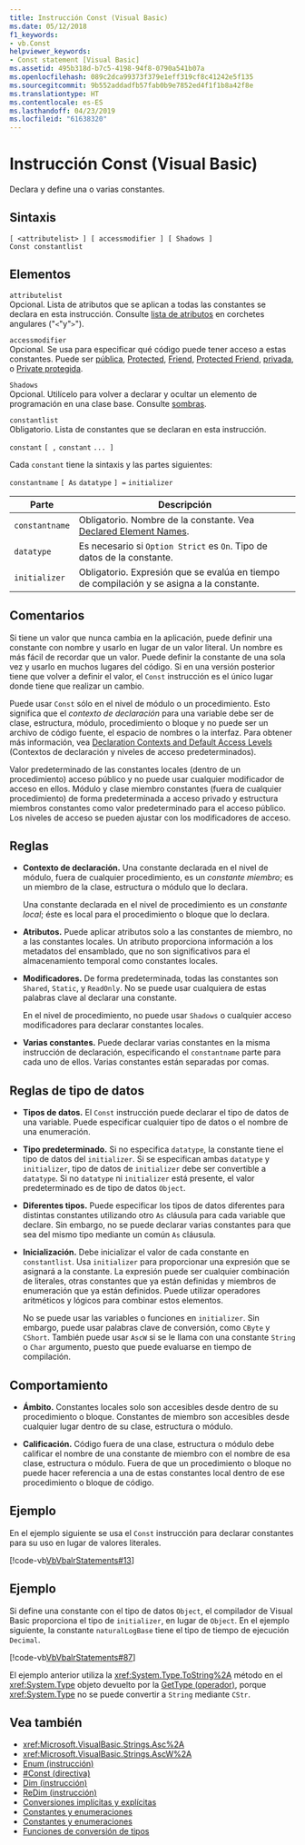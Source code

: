 ```yaml
---
title: Instrucción Const (Visual Basic)
ms.date: 05/12/2018
f1_keywords:
- vb.Const
helpviewer_keywords:
- Const statement [Visual Basic]
ms.assetid: 495b318d-b7c5-4198-94f8-0790a541b07a
ms.openlocfilehash: 089c2dca99373f379e1eff319cf8c41242e5f135
ms.sourcegitcommit: 9b552addadfb57fab0b9e7852ed4f1f1b8a42f8e
ms.translationtype: HT
ms.contentlocale: es-ES
ms.lasthandoff: 04/23/2019
ms.locfileid: "61638320"
---
```

# <a name="const-statement-visual-basic"></a>Instrucción Const (Visual Basic)
Declara y define una o varias constantes.  
  
## <a name="syntax"></a>Sintaxis  
  
```  
[ <attributelist> ] [ accessmodifier ] [ Shadows ]   
Const constantlist  
```  
  
## <a name="parts"></a>Elementos  
 `attributelist`  
 Opcional. Lista de atributos que se aplican a todas las constantes se declara en esta instrucción. Consulte [lista de atributos](../../../visual-basic/language-reference/statements/attribute-list.md) en corchetes angulares ("`<`"y"`>`").  
  
 `accessmodifier`  
 Opcional. Se usa para especificar qué código puede tener acceso a estas constantes. Puede ser [pública](../../../visual-basic/language-reference/modifiers/public.md), [Protected](../../../visual-basic/language-reference/modifiers/protected.md), [Friend](../../../visual-basic/language-reference/modifiers/friend.md), [Protected Friend](../modifiers/protected-friend.md), [privada](../../../visual-basic/language-reference/modifiers/private.md), o [Private protegida](../../language-reference/modifiers/private-protected.md).
  
 `Shadows`  
 Opcional. Utilícelo para volver a declarar y ocultar un elemento de programación en una clase base. Consulte [sombras](../../../visual-basic/language-reference/modifiers/shadows.md).  
  
 `constantlist`  
 Obligatorio. Lista de constantes que se declaran en esta instrucción.  
  
 `constant` `[ ,` `constant` `... ]`  
  
 Cada `constant` tiene la sintaxis y las partes siguientes:  
  
 `constantname` `[ As` `datatype` `] =` `initializer`  
  
|Parte|Descripción|  
|----------|-----------------|  
|`constantname`|Obligatorio. Nombre de la constante. Vea [Declared Element Names](../../../visual-basic/programming-guide/language-features/declared-elements/declared-element-names.md).|  
|`datatype`|Es necesario si `Option Strict` es `On`. Tipo de datos de la constante.|  
|`initializer`|Obligatorio. Expresión que se evalúa en tiempo de compilación y se asigna a la constante.|  
  
## <a name="remarks"></a>Comentarios  
 Si tiene un valor que nunca cambia en la aplicación, puede definir una constante con nombre y usarlo en lugar de un valor literal. Un nombre es más fácil de recordar que un valor. Puede definir la constante de una sola vez y usarlo en muchos lugares del código. Si en una versión posterior tiene que volver a definir el valor, el `Const` instrucción es el único lugar donde tiene que realizar un cambio.  
  
 Puede usar `Const` sólo en el nivel de módulo o un procedimiento. Esto significa que el *contexto de declaración* para una variable debe ser de clase, estructura, módulo, procedimiento o bloque y no puede ser un archivo de código fuente, el espacio de nombres o la interfaz. Para obtener más información, vea [Declaration Contexts and Default Access Levels](../../../visual-basic/language-reference/statements/declaration-contexts-and-default-access-levels.md) (Contextos de declaración y niveles de acceso predeterminados).  
  
 Valor predeterminado de las constantes locales (dentro de un procedimiento) acceso público y no puede usar cualquier modificador de acceso en ellos. Módulo y clase miembro constantes (fuera de cualquier procedimiento) de forma predeterminada a acceso privado y estructura miembros constantes como valor predeterminado para el acceso público. Los niveles de acceso se pueden ajustar con los modificadores de acceso.  
  
## <a name="rules"></a>Reglas  
  
- **Contexto de declaración.** Una constante declarada en el nivel de módulo, fuera de cualquier procedimiento, es un *constante miembro*; es un miembro de la clase, estructura o módulo que lo declara.  
  
     Una constante declarada en el nivel de procedimiento es un *constante local*; éste es local para el procedimiento o bloque que lo declara.  
  
- **Atributos.** Puede aplicar atributos solo a las constantes de miembro, no a las constantes locales. Un atributo proporciona información a los metadatos del ensamblado, que no son significativos para el almacenamiento temporal como constantes locales.  
  
- **Modificadores.** De forma predeterminada, todas las constantes son `Shared`, `Static`, y `ReadOnly`. No se puede usar cualquiera de estas palabras clave al declarar una constante.  
  
     En el nivel de procedimiento, no puede usar `Shadows` o cualquier acceso modificadores para declarar constantes locales.  
  
- **Varias constantes.** Puede declarar varias constantes en la misma instrucción de declaración, especificando el `constantname` parte para cada uno de ellos. Varias constantes están separadas por comas.  
  
## <a name="data-type-rules"></a>Reglas de tipo de datos  
  
- **Tipos de datos.** El `Const` instrucción puede declarar el tipo de datos de una variable. Puede especificar cualquier tipo de datos o el nombre de una enumeración.  
  
- **Tipo predeterminado.** Si no especifica `datatype`, la constante tiene el tipo de datos del `initializer`. Si se especifican ambas `datatype` y `initializer`, tipo de datos de `initializer` debe ser convertible a `datatype`. Si no `datatype` ni `initializer` está presente, el valor predeterminado es de tipo de datos `Object`.  
  
- **Diferentes tipos.** Puede especificar los tipos de datos diferentes para distintas constantes utilizando otro `As` cláusula para cada variable que declare. Sin embargo, no se puede declarar varias constantes para que sea del mismo tipo mediante un común `As` cláusula.  
  
- **Inicialización.** Debe inicializar el valor de cada constante en `constantlist`. Usa `initializer` para proporcionar una expresión que se asignará a la constante. La expresión puede ser cualquier combinación de literales, otras constantes que ya están definidas y miembros de enumeración que ya están definidos. Puede utilizar operadores aritméticos y lógicos para combinar estos elementos.  
  
     No se puede usar las variables o funciones en `initializer`. Sin embargo, puede usar palabras clave de conversión, como `CByte` y `CShort`. También puede usar `AscW` si se le llama con una constante `String` o `Char` argumento, puesto que puede evaluarse en tiempo de compilación.  
  
## <a name="behavior"></a>Comportamiento  
  
- **Ámbito.** Constantes locales solo son accesibles desde dentro de su procedimiento o bloque. Constantes de miembro son accesibles desde cualquier lugar dentro de su clase, estructura o módulo.  
  
- **Calificación.** Código fuera de una clase, estructura o módulo debe calificar el nombre de una constante de miembro con el nombre de esa clase, estructura o módulo. Fuera de que un procedimiento o bloque no puede hacer referencia a una de estas constantes local dentro de ese procedimiento o bloque de código.  
  
## <a name="example"></a>Ejemplo  
 En el ejemplo siguiente se usa el `Const` instrucción para declarar constantes para su uso en lugar de valores literales.  
  
 [!code-vb[VbVbalrStatements#13](~/samples/snippets/visualbasic/VS_Snippets_VBCSharp/VbVbalrStatements/VB/Class1.vb#13)]  
  
## <a name="example"></a>Ejemplo  
 Si define una constante con el tipo de datos `Object`, el compilador de Visual Basic proporciona el tipo de `initializer`, en lugar de `Object`. En el ejemplo siguiente, la constante `naturalLogBase` tiene el tipo de tiempo de ejecución `Decimal`.  
  
 [!code-vb[VbVbalrStatements#87](~/samples/snippets/visualbasic/VS_Snippets_VBCSharp/VbVbalrStatements/VB/Class1.vb#87)]  
  
 El ejemplo anterior utiliza la <xref:System.Type.ToString%2A> método en el <xref:System.Type> objeto devuelto por la [GetType (operador)](../../../visual-basic/language-reference/operators/gettype-operator.md), porque <xref:System.Type> no se puede convertir a `String` mediante `CStr`.  
  
## <a name="see-also"></a>Vea también

- <xref:Microsoft.VisualBasic.Strings.Asc%2A>
- <xref:Microsoft.VisualBasic.Strings.AscW%2A>
- [Enum (instrucción)](../../../visual-basic/language-reference/statements/enum-statement.md)
- [#Const (directiva)](../../../visual-basic/language-reference/directives/const-directive.md)
- [Dim (instrucción)](../../../visual-basic/language-reference/statements/dim-statement.md)
- [ReDim (instrucción)](../../../visual-basic/language-reference/statements/redim-statement.md)
- [Conversiones implícitas y explícitas](../../../visual-basic/programming-guide/language-features/data-types/implicit-and-explicit-conversions.md)
- [Constantes y enumeraciones](../../../visual-basic/programming-guide/language-features/constants-enums/index.md)
- [Constantes y enumeraciones](../../../visual-basic/language-reference/constants-and-enumerations.md)
- [Funciones de conversión de tipos](../../../visual-basic/language-reference/functions/type-conversion-functions.md)

